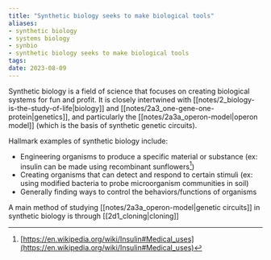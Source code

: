 ```yaml
---
title: "Synthetic biology seeks to make biological tools"
aliases:
- synthetic biology
- systems biology
- synbio
- synthetic biology seeks to make biological tools
tags:
date: 2023-08-09
---
```

Synthetic biology is a field of science that focuses on creating biological systems for fun and profit. It is closely intertwined with [[notes/2_biology-is-the-study-of-life|biology]] and [[notes/2a3_one-gene-one-protein|genetics]], and particularly the [[notes/2a3a_operon-model|operon model]] (which is the basis of synthetic genetic circuits).

Hallmark examples of synthetic biology include:
- Engineering organisms to produce a specific material or substance (ex: insulin can be made using recombinant sunflowers[^insulin-production])
- Creating organisms that can detect and respond to certain stimuli (ex: using modified bacteria to probe microorganism communities in soil)
- Generally finding ways to control the behaviors/functions of organisms

A main method of studying [[notes/2a3a_operon-model|genetic circuits]] in synthetic biology is through [[2d1_cloning|cloning]]

[^insulin-production]: [https://en.wikipedia.org/wiki/Insulin#Medical_uses](https://en.wikipedia.org/wiki/Insulin#Medical_uses)
[^gene-policy]: [https://www.genome.gov/about-genomics/policy-issues/Synthetic-Biology](https://www.genome.gov/about-genomics/policy-issues/Synthetic-Biology)